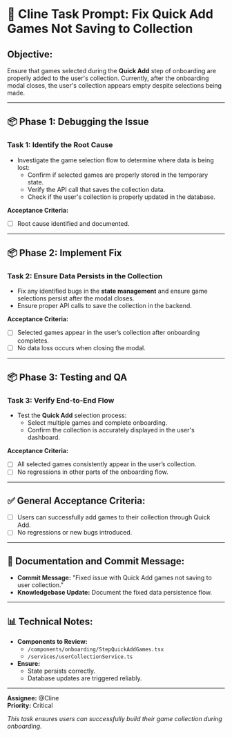 # 🚀 Cline Task Prompt: Fix Quick Add Games Not Saving to Collection

## **Objective:**
Ensure that games selected during the **Quick Add** step of onboarding are properly added to the user's collection. Currently, after the onboarding modal closes, the user's collection appears empty despite selections being made.

---

## 📦 **Phase 1: Debugging the Issue**

### **Task 1: Identify the Root Cause**
- Investigate the game selection flow to determine where data is being lost:
   - Confirm if selected games are properly stored in the temporary state.
   - Verify the API call that saves the collection data.
   - Check if the user's collection is properly updated in the database.

**Acceptance Criteria:**
- [ ] Root cause identified and documented.

---

## 📦 **Phase 2: Implement Fix**

### **Task 2: Ensure Data Persists in the Collection**
- Fix any identified bugs in the **state management** and ensure game selections persist after the modal closes.
- Ensure proper API calls to save the collection in the backend.

**Acceptance Criteria:**
- [ ] Selected games appear in the user’s collection after onboarding completes.
- [ ] No data loss occurs when closing the modal.

---

## 📦 **Phase 3: Testing and QA**

### **Task 3: Verify End-to-End Flow**
- Test the **Quick Add** selection process:
   - Select multiple games and complete onboarding.
   - Confirm the collection is accurately displayed in the user's dashboard.

**Acceptance Criteria:**
- [ ] All selected games consistently appear in the user’s collection.
- [ ] No regressions in other parts of the onboarding flow.

---

## ✅ **General Acceptance Criteria:**
- [ ] Users can successfully add games to their collection through Quick Add.
- [ ] No regressions or new bugs introduced.

---

## 📖 **Documentation and Commit Message:**
- **Commit Message:** "Fixed issue with Quick Add games not saving to user collection."
- **Knowledgebase Update:** Document the fixed data persistence flow.

---

## 📊 **Technical Notes:**
- **Components to Review:**
   - `/components/onboarding/StepQuickAddGames.tsx`
   - `/services/userCollectionService.ts`
- **Ensure:**
   - State persists correctly.
   - Database updates are triggered reliably.

---

**Assignee:** @Cline  
**Priority:** Critical

_This task ensures users can successfully build their game collection during onboarding._

